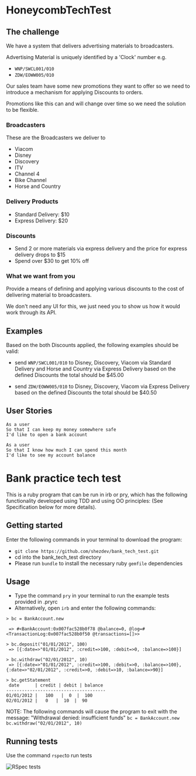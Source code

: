 # HoneycombTechTest

## The challenge

We have a system that delivers advertising materials to broadcasters.

Advertising Material is uniquely identified by a 'Clock' number e.g.

* `WNP/SWCL001/010`
* `ZDW/EOWW005/010`

Our sales team have some new promotions they want to offer so
we need to introduce a mechanism for applying Discounts to orders.

Promotions like this can and will change over time so we need the solution to be flexible.

### Broadcasters

These are the Broadcasters we deliver to

* Viacom
* Disney
* Discovery
* ITV
* Channel 4
* Bike Channel
* Horse and Country


### Delivery Products

* Standard Delivery: $10
* Express Delivery: $20

### Discounts

* Send 2 or more materials via express delivery and the price for express delivery drops to $15
* Spend over $30 to get 10% off

### What we want from you

Provide a means of defining and applying various discounts to the cost of delivering material to broadcasters.

We don't need any UI for this, we just need you to show us how it would work through its API.

## Examples

Based on the both Discounts applied, the following examples should be valid:

* send `WNP/SWCL001/010` to Disney, Discovery, Viacom via Standard Delivery and Horse and Country via Express Delivery
    based on the defined Discounts the total should be $45.00

* send `ZDW/EOWW005/010` to Disney, Discovery, Viacom via Express Delivery
     based on the defined Discounts the total should be $40.50

## User Stories
```
As a user
So that I can keep my money somewhere safe
I'd like to open a bank account
```
```
As a user
So that I know how much I can spend this month
I'd like to see my account balance
```

# Bank practice tech test

This is a ruby program that can be run in irb or pry, which has the following
functionality developed using TDD and using OO principles:
(See Specification below for more details).

## Getting started
Enter the following commands in your terminal to download the program:
- `git clone https://github.com/shezdev/bank_tech_test.git`
- cd into the bank_tech_test directory
- Please run `bundle` to install the necessary ruby `gemfile` dependencies

## Usage
- Type the command `pry` in your terminal to run the example tests provided in .pryrc
- Alternatively, open `irb` and enter the following commands:

```
> bc = BankAccount.new

 => #<BankAccount:0x007fac528b0f78 @balance=0, @log=#<TransactionLog:0x007fac528b0f50 @transactions=[]>>
```
```
> bc.deposit("01/01/2012", 100)
 => [{:date=>"01/01/2012", :credit=>100, :debit=>0, :balance=>100}]
```

```
> bc.withdraw("02/01/2012", 10)
 => [{:date=>"01/01/2012", :credit=>100, :debit=>0, :balance=>100}, {:date=>"02/01/2012", :credit=>0, :debit=>10, :balance=>90}]
```

```
> bc.getStatement
 date      | credit | debit | balance
--------------------------------------
01/01/2012 |   100   |  0  |  100
02/01/2012 |   0   |  10  |  90
```

NOTE: The following commands will cause the program to exit with the message:
"Withdrawal denied: insufficient funds"
`bc = BankAccount.new`
`bc.withdraw("02/01/2012", 10)`

## Running tests

Use the command `rspec`to run tests

![RSpec tests](rspec.png)
